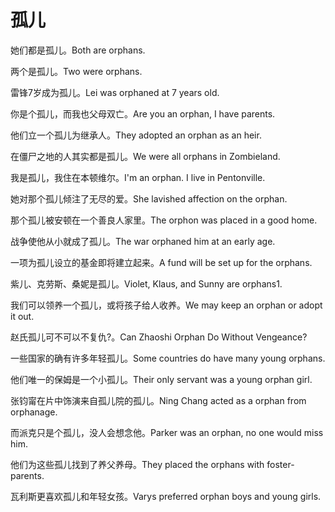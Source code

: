 # 孤儿

<p><span class="chinese">她们都是孤儿。</span><span class="english">Both are orphans.</span></p>

<p><span class="chinese">两个是孤儿。</span><span class="english">Two were orphans.</span></p>

<p><span class="chinese">雷锋7岁成为孤儿。</span><span class="english">Lei was orphaned at 7 years old.</span></p>

<p><span class="chinese">你是个孤儿，而我也父母双亡。</span><span class="english">Are you an orphan, I have parents.</span></p>

<p><span class="chinese">他们立一个孤儿为继承人。</span><span class="english">They adopted an orphan as an heir.</span></p>

<p><span class="chinese">在僵尸之地的人其实都是孤儿。</span><span class="english">We were all orphans in Zombieland.</span></p>

<p><span class="chinese">我是孤儿，我住在本顿维尔。</span><span class="english">I'm an orphan. I live in Pentonville.</span></p>

<p><span class="chinese">她对那个孤儿倾注了无尽的爱。</span><span class="english">She lavished affection on the orphan.</span></p>

<p><span class="chinese">那个孤儿被安顿在一个善良人家里。</span><span class="english">The orphon was placed in a good home.</span></p>

<p><span class="chinese">战争使他从小就成了孤儿。</span><span class="english">The war orphaned him at an early age.</span></p>

<p><span class="chinese">一项为孤儿设立的基金即将建立起来。</span><span class="english">A fund will be set up for the orphans.</span></p>

<p><span class="chinese">紫儿、克劳斯、桑妮是孤儿。</span><span class="english">Violet, Klaus, and Sunny are orphans1.</span></p>

<p><span class="chinese">我们可以领养一个孤儿，或将孩子给人收养。</span><span class="english">We may keep an orphan or adopt it out.</span></p>

<p><span class="chinese">赵氏孤儿可不可以不复仇?。</span><span class="english">Can Zhaoshi Orphan Do Without Vengeance?</span></p>

<p><span class="chinese">一些国家的确有许多年轻孤儿。</span><span class="english">Some countries do have many young orphans.</span></p>

<p><span class="chinese">他们唯一的保姆是一个小孤儿。</span><span class="english">Their only servant was a young orphan girl.</span></p>

<p><span class="chinese">张钧甯在片中饰演来自孤儿院的孤儿。</span><span class="english">Ning Chang acted as a orphan from orphanage.</span></p>

<p><span class="chinese">而派克只是个孤儿，没人会想念他。</span><span class="english">Parker was an orphan, no one would miss him.</span></p>

<p><span class="chinese">他们为这些孤儿找到了养父养母。</span><span class="english">They placed the orphans with foster-parents.</span></p>

<p><span class="chinese">瓦利斯更喜欢孤儿和年轻女孩。</span><span class="english">Varys preferred orphan boys and young girls.</span></p>

